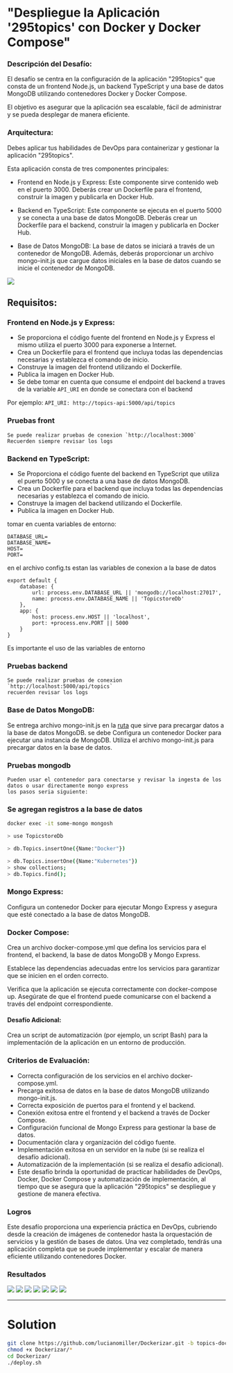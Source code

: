# "Despliegue la Aplicación '295topics' con Docker y Docker Compose"

### Descripción del Desafío:

El desafío se centra en la configuración de la aplicación "295topics" que consta de un frontend Node.js, un backend TypeScript y una base de datos MongoDB utilizando contenedores Docker y Docker Compose. 

El objetivo es asegurar que la aplicación sea escalable, fácil de administrar y se pueda desplegar de manera eficiente.

### Arquitectura:

Debes aplicar tus habilidades de DevOps para containerizar y gestionar la aplicación "295topics".

Esta aplicación consta de tres componentes principales:

- Frontend en Node.js y Express: Este componente sirve contenido web en el puerto 3000. Deberás crear un Dockerfile para el frontend, construir la imagen y publicarla en Docker Hub.

- Backend en TypeScript: Este componente se ejecuta en el puerto 5000 y se conecta a una base de datos MongoDB. Deberás crear un Dockerfile para el backend, construir la imagen y publicarla en Docker Hub.

- Base de Datos MongoDB: La base de datos se iniciará a través de un contenedor de MongoDB. Además, deberás proporcionar un archivo mongo-init.js que cargue datos iniciales en la base de datos cuando se inicie el contenedor de MongoDB.

![](./assets/295topics/docker-compose.png)

## Requisitos:

### Frontend en Node.js y Express:

- Se proporciona el código fuente del frontend en Node.js y Express 
el mismo utiliza el puerto 3000 para exponerse a Internet.
- Crea un Dockerfile para el frontend que incluya todas las dependencias necesarias y establezca el comando de inicio.
- Construye la imagen del frontend utilizando el Dockerfile.
- Publica la imagen en Docker Hub.
- Se debe tomar en cuenta que consume el endpoint del backend
a traves de la variable `API_URI` en donde se conectara con el backend

Por ejemplo: `API_URI: http://topics-api:5000/api/topics`

### Pruebas front
    Se puede realizar pruebas de conexion `http://localhost:3000`
    Recuerden siempre revisar los logs

### Backend en TypeScript:

- Se Proporciona el código fuente del backend en TypeScript que utiliza el puerto 5000 y se conecta a una base de datos MongoDB.
- Crea un Dockerfile para el backend que incluya todas las dependencias necesarias y establezca el comando de inicio.
- Construye la imagen del backend utilizando el Dockerfile.
- Publica la imagen en Docker Hub.

tomar en cuenta variables de entorno:
```
DATABASE_URL=
DATABASE_NAME=
HOST=
PORT=
```

en el archivo config.ts estan las variables de conexion a la base de datos

```
export default {
    database: {
        url: process.env.DATABASE_URL || 'mongodb://localhost:27017',
        name: process.env.DATABASE_NAME || 'TopicstoreDb'
    },
    app: {
        host: process.env.HOST || 'localhost',
        port: +process.env.PORT || 5000
    }
}
```
Es importante el uso de las variables de entorno

### Pruebas backend
    Se puede realizar pruebas de conexion `http://localhost:5000/api/topics`
    recuerden revisar los logs


### Base de Datos MongoDB:

Se entrega archivo mongo-init.js en la [ruta](./295topics-fullstack/db/mongo-init.js)  que sirve para  precargar datos a la base de datos MongoDB.
se debe Configura un contenedor Docker para ejecutar una instancia de MongoDB.
Utiliza el archivo mongo-init.js para precargar datos en la base de datos.

### Pruebas mongodb
    Pueden usar el contenedor para conectarse y revisar la ingesta de los datos o usar directamente mongo express
    los pasos seria siguiente:

### Se agregan registros a la base de datos
```bash
docker exec -it some-mongo mongosh

> use TopicstoreDb

> db.Topics.insertOne({Name:"Docker"})

> db.Topics.insertOne({Name:"Kubernetes"})
> show collections;
> db.Topics.find();
```

### Mongo Express:

Configura un contenedor Docker para ejecutar Mongo Express y asegura que esté conectado a la base de datos MongoDB.

### Docker Compose:

Crea un archivo docker-compose.yml que defina los servicios para el frontend, el backend, la base de datos MongoDB y Mongo Express.

Establece las dependencias adecuadas entre los servicios para garantizar que se inicien en el orden correcto.

Verifica que la aplicación se ejecuta correctamente con docker-compose up.
Asegúrate de que el frontend puede comunicarse con el backend a través del endpoint correspondiente.


#### Desafío Adicional:

Crea un script de automatización (por ejemplo, un script Bash) para la implementación de la aplicación en un entorno de producción.

### Criterios de Evaluación:

- Correcta configuración de los servicios en el archivo docker-compose.yml.
- Precarga exitosa de datos en la base de datos MongoDB utilizando mongo-init.js.
- Correcta exposición de puertos para el frontend y el backend.
- Conexión exitosa entre el frontend y el backend a través de Docker Compose.
- Configuración funcional de Mongo Express para gestionar la base de datos.
- Documentación clara y organización del código fuente.
- Implementación exitosa en un servidor en la nube (si se realiza el desafío adicional).
- Automatización de la implementación (si se realiza el desafío adicional).
- Este desafío brinda la oportunidad de practicar habilidades de DevOps, Docker, Docker Compose y automatización de implementación, al tiempo que se asegura que la aplicación "295topics" se despliegue y gestione de manera efectiva.

### Logros
Este desafío proporciona una experiencia práctica en DevOps, cubriendo desde la creación de imágenes de contenedor hasta la orquestación de servicios y la gestión de bases de datos. Una vez completado, tendrás una aplicación completa que se puede implementar y escalar de manera eficiente utilizando contenedores Docker.

### Resultados

![](./assets/295topics/1.png)
![](./assets/295topics/2.png)
![](./assets/295topics/3.png)
![](./assets/295topics/4.png)
![](./assets/295topics/5.png)
![](./assets/295topics/6.png)
![](./assets/295topics/7.png)

---

# Solution
```bash
git clone https://github.com/lucianomiller/Dockerizar.git -b topics-docker
chmod +x Dockerizar/*
cd Dockerizar/
./deploy.sh
```